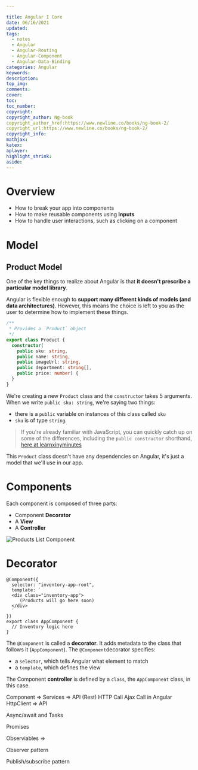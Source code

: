 ```yaml
---

title: Angular I Core
date: 06/16/2021
updated: 
tags: 
  - notes
  - Angular
  - Angular-Routing
  - Angular-Component
  - Angular-Data-Binding
categories: Angular
keywords: 
description: 
top_img: 
comments: 
cover: 
toc: 
toc_number: 
copyright:
copyright_author: Ng-book
copyright_author_href:https://www.newline.co/books/ng-book-2/
copyright_url:https://www.newline.co/books/ng-book-2/
copyright_info:
mathjax:
katex:
aplayer:
highlight_shrink:
aside:
---
```


# Overview

- How to break your app into components
- How to make reusable components using **inputs**
- How to handle user interactions, such as clicking on a component

# Model

## Product Model

One of the key things to realize about Angular is that **it doesn't prescribe a particular model library**.

Angular is flexible enough to **support many different kinds of models (and data architectures)**. However, this means the choice is left to you as the user to determine how to implement these things.

 ```typescript
 /**
  * Provides a `Product` object
  */
 export class Product {
   constructor(
     public sku: string,
     public name: string,
     public imageUrl: string,
     public department: string[],
     public price: number) {
   }
 }
 ```

We're creating a new `Product` class and the `constructor` takes 5 arguments. When we write `public sku: string`, we're saying two things:

- there is a `public` variable on instances of this class called `sku`
- `sku` is of type `string`.

> If you're already familiar with JavaScript, you can quickly catch up on some of the differences, including the `public constructor` shorthand, [here at learnxinyminutes](https://learnxinyminutes.com/docs/typescript/)

This `Product` class doesn't have any dependencies on Angular, it's just a model that we'll use in our app.

# Components 

Each component is composed of three parts:

- Component **Decorator**
- A **View**
- A **Controller**

![Products List Component](https://d2uusema5elisf.cloudfront.net/books/ng-book-2/images/how-angular-works/app-diagram-product-list-focused.png)

# Decorator



```
@Component({
  selector: "inventory-app-root",
  template: `
  <div class="inventory-app">
     (Products will go here soon)
  </div>
  `
})
export class AppComponent {
  // Inventory logic here
}
```

The `@Component` is called a **decorator**. It adds metadata to the class that follows it (`AppComponent`). The `@Component`decorator specifies:

- a `selector`, which tells Angular what element to match
- a `template`, which defines the view

The Component **controller** is defined by a `class`, the `AppComponent` class, in this case.

Component => Services => API (Rest) HTTP Call Ajax Call in Angular HttpClient => API



Async/await and Tasks



Promises



Observiables =>



Observer pattern



Publish/subscribe pattern

